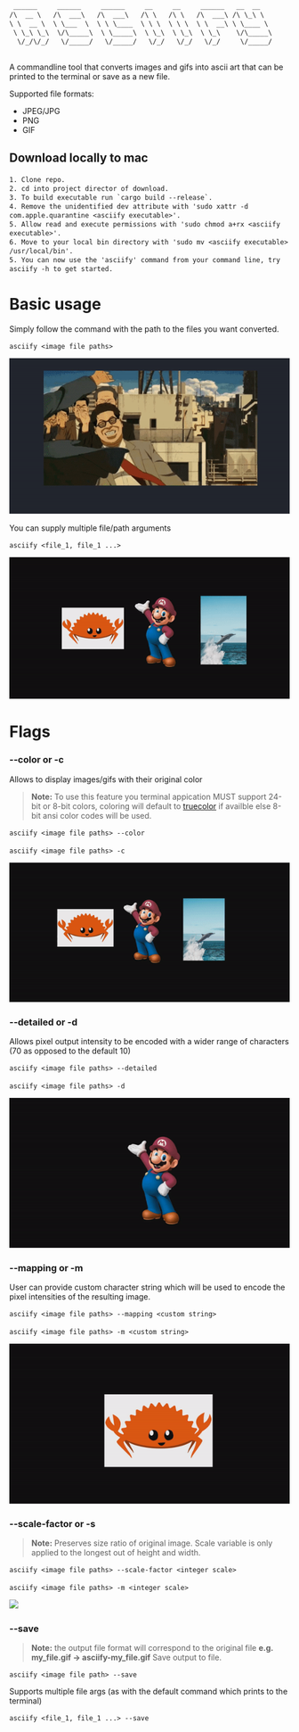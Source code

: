 ``` 
 ______     ______     ______     __     __     ______   __  __    
/\  __ \   /\  ___\   /\  ___\   /\ \   /\ \   /\  ___\ /\ \_\ \   
\ \  __ \  \ \___  \  \ \ \____  \ \ \  \ \ \  \ \  __\ \ \____ \  
 \ \_\ \_\  \/\_____\  \ \_____\  \ \_\  \ \_\  \ \_\    \/\_____\ 
  \/_/\/_/   \/_____/   \/_____/   \/_/   \/_/   \/_/     \/_____/ 
                                                                   
 ```

A commandline tool that converts images and gifs into ascii art that can be printed to the 
terminal or save as a new file. 

Supported file formats:
* JPEG/JPG
* PNG
* GIF

## Download locally to mac

    1. Clone repo.
    2. cd into project director of download. 
    3. To build executable run `cargo build --release`.
    4. Remove the unidentified dev attribute with 'sudo xattr -d com.apple.quarantine <asciify executable>'.
    5. Allow read and execute permissions with 'sudo chmod a+rx <asciify executable>'.
    6. Move to your local bin directory with 'sudo mv <asciify executable> /usr/local/bin'.
    5. You can now use the 'asciify' command from your command line, try asciify -h to get started.

# Basic usage
Simply follow the command with the path to the files you want converted.
```
asciify <image file paths>
```

<img src="assets/demo/default_gif_use.gif">

You can supply multiple file/path arguments
```
asciify <file_1, file_1 ...>
```

<img src="assets/demo/default_use.gif">

# Flags

### --color or -c
Allows to display images/gifs with their original color
> **Note:** To use this feature you terminal appication MUST support 24-bit or 8-bit colors, coloring will default to
> [truecolor](https://gist.github.com/CMCDragonkai/146100155ecd79c7dac19a9e23e6a362) if availble else 8-bit ansi color
> codes will be used.
```
asciify <image file paths> --color

asciify <image file paths> -c
```

<img src="assets/demo/color_use.gif">

### --detailed or -d
Allows pixel output intensity to be encoded with a wider range of characters (70 as opposed to the default 10)
```
asciify <image file paths> --detailed

asciify <image file paths> -d
```

<img src="assets/demo/detail_flag.gif">

### --mapping or -m
User can provide custom character string which will be used to encode the pixel intensities of the resulting image.
```
asciify <image file paths> --mapping <custom string>

asciify <image file paths> -m <custom string>
```

<img src="assets/demo/mapping_flag.gif">

### --scale-factor or -s
> **Note:** Preserves size ratio of original image. Scale variable is only applied to the longest 
> out of height and width.
```
asciify <image file paths> --scale-factor <integer scale>

asciify <image file paths> -m <integer scale>
```

<img src="assets/demo/scale_flag.gif">

### --save
>**Note:** the output file format will correspond to the original file
> **e.g. my_file.gif -> asciify-my_file.gif**
Save output to file.
```
asciify <image file path> --save
```
Supports multiple file args (as with the default command which prints to the terminal)
```
asciify <file_1, file_1 ...> --save
```
